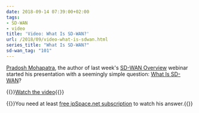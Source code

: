 ```yaml
---
date: 2018-09-14 07:39:00+02:00
tags:
- SD-WAN
- video
title: 'Video: What Is SD-WAN?'
url: /2018/09/video-what-is-sdwan.html
series_title: "What Is SD-WAN?"
sd-wan_tag: "101"
---
```

[Pradosh Mohapatra](https://www.ipspace.net/Author:Pradosh_Mohapatra), the author of last week's [SD-WAN Overview](https://www.ipspace.net/SD-WAN_Overview) webinar started his presentation with a seemingly simple question: [What Is SD-WAN](https://my.ipspace.net/bin/get/SDWAN/1%20-%20What%20Is%20SDWAN.mp4)?

{{<jump>}}[Watch the video](https://my.ipspace.net/bin/get/SDWAN/1%20-%20What%20Is%20SDWAN.mp4){{</jump>}}

{{<note free>}}You need at least [free ipSpace.net subscription](https://www.ipspace.net/Subscription/Free) to watch his answer.{{</note>}}
